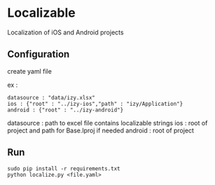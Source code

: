 # Localizable
Localization of iOS and Android projects


## Configuration
create yaml file 

ex : 
```
datasource : "data/izy.xlsx"
ios : {"root" : "../izy-ios","path" : "izy/Application"}
android : {"root" : "../izy-android"}
```

datasource : path to excel file contains localizable strings
ios : root of project and path for Base.lproj if needed
android : root of project

## Run
```
sudo pip install -r requirements.txt
python localize.py <file.yaml>
```
